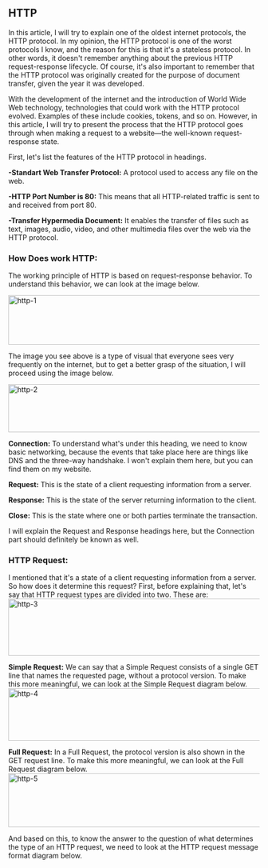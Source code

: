 ## HTTP ##

In this article, I will try to explain one of the oldest internet protocols, the HTTP protocol. In my opinion, the HTTP protocol is one of the worst protocols I know, and the reason for this is that it's a stateless protocol. In other words, it doesn't remember anything about the previous HTTP request-response lifecycle. Of course, it's also important to remember that the HTTP protocol was originally created for the purpose of document transfer, given the year it was developed.

With the development of the internet and the introduction of World Wide Web technology, technologies that could work with the HTTP protocol evolved. Examples of these include cookies, tokens, and so on. However, in this article, I will try to present the process that the HTTP protocol goes through when making a request to a website—the well-known request-response state.

First, let's list the features of the HTTP protocol in headings.

**-Standart Web Transfer Protocol:** A protocol used to access any file on the web.

**-HTTP Port Number is 80:** This means that all HTTP-related traffic is sent to and received from port 80.

**-Transfer Hypermedia Document:** It enables the transfer of files such as text, images, audio, video, and other multimedia files over the web via the HTTP protocol.

### How Does work HTTP: ###
The working principle of HTTP is based on request-response behavior. To understand this behavior, we can look at the image below.

<img width="640" height="99" alt="http-1" src="https://github.com/user-attachments/assets/af4eecf0-87f7-450c-87e0-5c6fa127a445" />

The image you see above is a type of visual that everyone sees very frequently on the internet, but to get a better grasp of the situation, I will proceed using the image below.

<img width="687" height="96" alt="http-2" src="https://github.com/user-attachments/assets/57e839e2-4258-44d6-be83-c989cca89e71" />

**Connection:** To understand what's under this heading, we need to know basic networking, because the events that take place here are things like DNS and the three-way handshake. I won't explain them here, but you can find them on my website.

**Request:** This is the state of a client requesting information from a server.

**Response:** This is the state of the server returning information to the client.

**Close:** This is the state where one or both parties terminate the transaction.

I will explain the Request and Response headings here, but the Connection part should definitely be known as well.

### HTTP Request: ###

I mentioned that it's a state of a client requesting information from a server. So how does it determine this request? First, before explaining that, let's say that HTTP request types are divided into two. These are:
<img width="563" height="114" alt="http-3" src="https://github.com/user-attachments/assets/05304ed3-ffd6-40ff-8b6f-0eec63d08fb7" />

**Simple Request:** We can say that a Simple Request consists of a single GET line that names the requested page, without a protocol version. To make this more meaningful, we can look at the Simple Request diagram below.
<img width="604" height="105" alt="http-4" src="https://github.com/user-attachments/assets/7dec3455-ce87-494f-9016-4a9d7eb1ec8d" />


**Full Request:** In a Full Request, the protocol version is also shown in the GET request line. To make this more meaningful, we can look at the Full Request diagram below.
<img width="657" height="108" alt="http-5" src="https://github.com/user-attachments/assets/01661c67-4362-452d-bec3-d166327ef8c9" />

And based on this, to know the answer to the question of what determines the type of an HTTP request, we need to look at the HTTP request message format diagram below.













